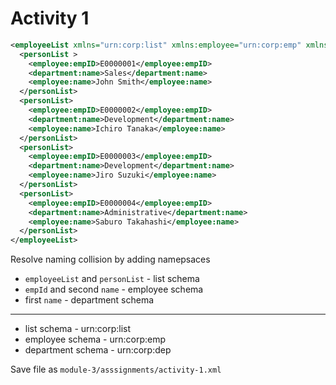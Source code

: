 # Activity 1

```xml
<employeeList xmlns="urn:corp:list" xmlns:employee="urn:corp:emp" xmlns:department="urn:corp:dep">
  <personList >
    <employee:empID>E0000001</employee:empID>
    <department:name>Sales</department:name>
    <employee:name>John Smith</employee:name>
  </personList>
  <personList>
    <employee:empID>E0000002</employee:empID>
    <department:name>Development</department:name>
    <employee:name>Ichiro Tanaka</employee:name>
  </personList>
  <personList>
    <employee:empID>E0000003</employee:empID>
    <department:name>Development</department:name>
    <employee:name>Jiro Suzuki</employee:name>
  </personList>
  <personList>
    <employee:empID>E0000004</employee:empID>
    <department:name>Administrative</department:name>
    <employee:name>Saburo Takahashi</employee:name>
  </personList>
</employeeList>
```

Resolve naming collision by adding namepsaces

- `employeeList` and `personList` - list schema
- `empId` and second `name` - employee schema
- first `name` - department schema

---

- list schema - urn:corp:list
- employee schema - urn:corp:emp
- department schema - urn:corp:dep

Save file as `module-3/asssignments/activity-1.xml`
